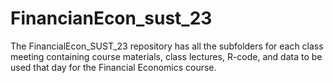 # FinancianEcon_sust_23
The FinancialEcon_SUST_23 repository has all the subfolders for each class meeting containing course materials, class lectures, R-code, and data to be used that day for the Financial Economics course. 
